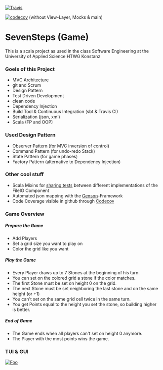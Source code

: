 [![Travis](https://travis-ci.org/t123obi/de.htwg.se.SevenSteps.svg?branch=master)]()


[![codecov](https://codecov.io/gh/t123obi/de.htwg.se.SevenSteps/branch/master/graph/badge.svg)](https://codecov.io/gh/t123obi/de.htwg.se.SevenSteps) (without View-Layer, Mocks & main)


SevenSteps (Game)
=========================

This is a scala project as used in the
class Software Engineering at the University of Applied Science HTWG Konstanz

### Goels of this Project

* MVC Architecture
* git and Scrum
* Design Pattern
* Test Driven Development
* clean code
* Dependency Injection
* Build Tool & Continuous Integration (sbt & Travis CI)
* Serialization (json, xml)
* Scala (FP and OOP)


### Used Design Pattern

* Observer Pattern (for MVC inversion of control)
* Command Pattern (for undo-redo Stack)
* State Pattern (for game phases)
* Factory Pattern (alternative to Dependency Injection)

### Other cool stuff

* Scala Mixins for [sharing tests][1] between different implementations of the FileIO Component
* Automated json mapping with the [Genson][2]-Framework
* Code Coverage visible in github through [Codecov][3]

### Game Overview

##### Prepare the Game

* Add Players
* Set a grid size you want to play on
* Color the grid like you want

##### Play the Game

* Every Player draws up to 7 Stones at the beginning of his turn.
* You can set on the colored grid a stone if the color matches.
* The first Stone must be set on height 0 on the grid.
* The next Stone must be set neighboring the last stone and on the same height (or +1) 
* You can't set on the same grid cell twice in the same turn.
* You get Points equal to the height you set the stone, so building higher is better.

##### End of Game

* The Game ends when all players can't set on height 0 anymore.
* The Player with the most points wins the game.

### TUI & GUI

[![Foo](https://picload.org/image/rpgigril/screenshotfrom2017-06-2311-50-.png)](https://picload.org/)

[1]: http://www.scalatest.org/user_guide/sharing_tests
[2]: https://owlike.github.io/genson/
[3]: https://codecov.io/

